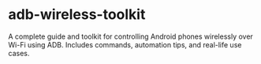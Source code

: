 # adb-wireless-toolkit
A complete guide and toolkit for controlling Android phones wirelessly over Wi-Fi using ADB. Includes commands, automation tips, and real-life use cases.
